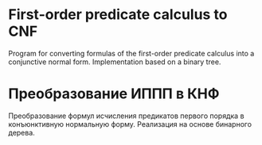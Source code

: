 # First-order predicate calculus to CNF
Program for converting formulas of the first-order predicate calculus into a conjunctive normal form.
Implementation based on a binary tree.

# Преобразование ИППП в КНФ
Преобразование формул исчисления предикатов первого порядка в конъюнктивную нормальную форму.
Реализация на основе бинарного дерева.
